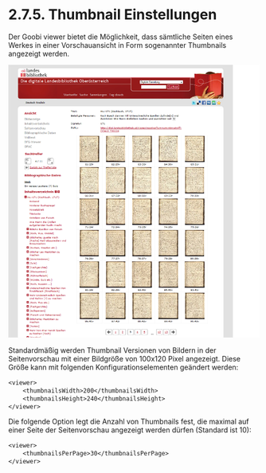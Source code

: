 # 2.7.5. Thumbnail Einstellungen

Der Goobi viewer bietet die Möglichkeit, dass sämtliche Seiten eines Werkes in einer Vorschauansicht in Form sogenannter Thumbnails angezeigt werden.

![](../../.gitbook/assets/thumbnail-einstellungen.png)

Standardmäßig werden Thumbnail Versionen von Bildern in der Seitenvorschau mit einer Bildgröße von 100x120 Pixel angezeigt. Diese Größe kann mit folgenden Konfigurationselementen geändert werden:

```markup
<viewer>
    <thumbnailsWidth>200</thumbnailsWidth>
    <thumbnailsHeight>240</thumbnailsHeight>
</viewer>
```

Die folgende Option legt die Anzahl von Thumbnails fest, die maximal auf einer Seite der Seitenvorschau angezeigt werden dürfen \(Standard ist 10\):

```markup
<viewer>
    <thumbnailsPerPage>30</thumbnailsPerPage>
</viewer>
```

